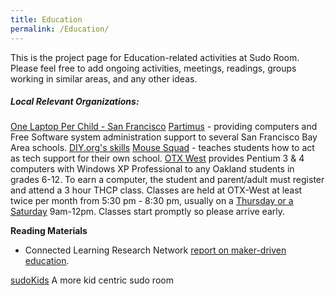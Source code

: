 ```yaml
---
title: Education
permalink: /Education/
---
```


This is the project page for Education-related activities at Sudo Room. Please feel free to add ongoing activities, meetings, readings, groups working in similar areas, and any other ideas.

##### Local Relevant Organizations:

[One Laptop Per Child - San Francisco](http://olpcsf.org)
[Partimus](http://partimus.org) - providing computers and Free Software system administration support to several San Francisco Bay Area schools.
[DIY.org's skills](https://diy.org/skills)
[Mouse Squad](http://ca.mousesquad.org/aboutus/ourstory/index.html) - teaches students how to act as tech support for their own school.
[OTX West](http://otxwest.org/) provides Pentium 3 & 4 computers with Windows XP Professional to any Oakland students in grades 6-12. To earn a computer, the student and parent/adult must register and attend a 3 hour THCP class. Classes are held at OTX-West at least twice per month from 5:30 pm - 8:30 pm, usually on a [Thursday or a Saturday](http://otxwest.org/calendar.html) 9am-12pm. Classes start promptly so please arrive early.

**Reading Materials**

-   Connected Learning Research Network [report on maker-driven education](http://boingboing.net/2013/01/16/must-read-report-on-maker-driv.html).

[sudoKids](/sudoKids "wikilink")
A more kid centric sudo room
